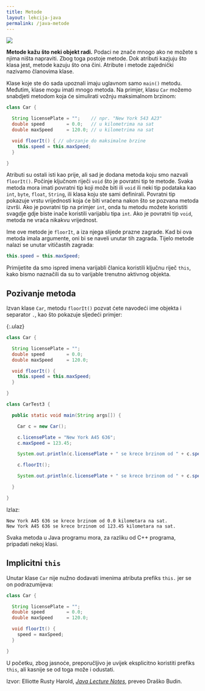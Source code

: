 ```yaml
---
title: Metode
layout: lekcija-java
permalink: /java-metode
---
```


![](https://upload.wikimedia.org/wikipedia/commons/thumb/9/98/CPT-OOP-objects_and_classes_-_attmeth.svg/302px-CPT-OOP-objects_and_classes_-_attmeth.svg.png)

**Metode kažu što neki objekt radi.** Podaci ne znače mnogo ako ne možete s njima ništa napraviti. Zbog toga postoje metode. Dok atributi kazjuju što klasa jest, metode kazuju što ona čini. Atribute i metode zajednički nazivamo članovima klase.

Klase koje ste do sada upoznali imaju uglavnom samo `main()` metodu. Međutim, klase mogu imati mnogo metoda. Na primjer, klasu `Car` možemo snabdjeti metodom koja će simulirati vožnju maksimalnom brzinom:

```java
class Car {

  String licensePlate = "";    // npr. "New York 543 A23"
  double speed        = 0.0;   // u kilometrima na sat
  double maxSpeed     = 120.0; // u kilometrima na sat

  void floorIt() { // ubrzanje do maksimalne brzine
    this.speed = this.maxSpeed;  
  }

}
```

Atributi su ostali isti kao prije, ali sad je dodana metoda koju smo nazvali `floorIt()`. Počinje ključnom riječi `void` što je povratni tip te metode. Svaka metoda mora imati povratni tip koji može biti ili `void` ili neki tip podataka kao `int`, `byte`, `float`, `String`, ili klasa koju ste sami definirali. Povratni tip pokazuje vrstu vrijednosti koja će biti vraćena nakon što se pozvana metoda izvrši. Ako je povratni tip na primjer `int`, onda tu metodu možete koristiti svagdje gdje biste inače koristili varijablu tipa `int`. Ako je povratni tip `void`, metoda ne vraća nikakvu vrijednost.

Ime ove metode je `floorIt`, a iza njega slijede prazne zagrade. Kad bi ova metoda imala argumente, oni bi se naveli unutar tih zagrada. Tijelo metode nalazi se unutar vitičastih zagrada:

```java
this.speed = this.maxSpeed;
```

Primijetite da smo ispred imena varijabli članica koristili ključnu riječ `this`, kako bismo naznačili da su to varijable trenutno aktivnog objekta.

## Pozivanje metoda

Izvan klase `Car`, metodu `floorIt()` pozvat ćete navodeći ime objekta i separator `.`, kao što pokazuje sljedeći primjer:

{:.ulaz}
```java
class Car {

  String licensePlate = "";
  double speed        = 0.0;
  double maxSpeed     = 120.0;

  void floorIt() {
    this.speed = this.maxSpeed;  
  }

}

class CarTest3 {

  public static void main(String args[]) {

    Car c = new Car();

    c.licensePlate = "New York A45 636";
    c.maxSpeed = 123.45;

    System.out.println(c.licensePlate + " se krece brzinom od " + c.speed + " kilometara na sat.");

    c.floorIt();

    System.out.println(c.licensePlate + " se krece brzinom od " + c.speed + " kilometara na sat.");

  }

}
```

Izlaz:

```
New York A45 636 se krece brzinom od 0.0 kilometara na sat.
New York A45 636 se krece brzinom od 123.45 kilometara na sat.
```

Svaka metoda u Java programu mora, za razliku od C++ programa, pripadati nekoj klasi.

## Implicitni `this`

Unutar klase `Car` nije nužno dodavati imenima atributa prefiks `this.` jer se on podrazumijeva:

```java
class Car {

  String licensePlate = "";
  double speed        = 0.0;
  double maxSpeed     = 120.0;

  void floorIt() {
    speed = maxSpeed;  
  }

}
```

U početku, zbog jasnoće, preporučljivo je uvijek eksplicitno koristiti prefiks `this`, ali kasnije se od toga može i odustati.


Izvor: Elliotte Rusty Harold, *[Java Lecture Notes](//www.cafeaulait.org/course/index.html)*, preveo Draško Budin.

